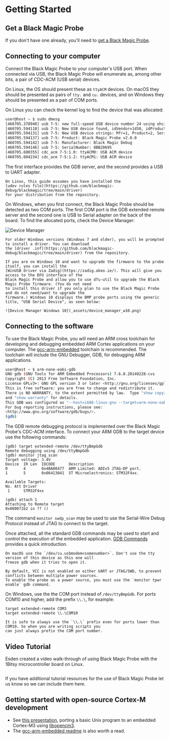 # Getting Started

## Get a Black Magic Probe

If you don't have one already, you'll need to [get a Black Magic Probe](index.md#getting-hardware).

## Connecting to your computer

Connect the Black Magic Probe to your computer's USB port. When connected via USB, the Black Magic Probe will
enumerate as, among other bits, a pair of CDC-ACM (USB serial) devices.

On Linux, the OS should present these as `ttyACM` devices. On macOS they should be presented as pairs of `tty.`
and `cu.` devices, and on Windows they should be presented as a pair of COM ports.

On Linux you can check the kernel log to find the device that was allocated:

```sh
user@host ~ $ sudo dmesg
[460705.378940] usb 7-5: new full-speed USB device number 24 using ohci-pci
[460705.594118] usb 7-5: New USB device found, idVendor=1d50, idProduct=6018, bcdDevice= 2.00
[460705.594131] usb 7-5: New USB device strings: Mfr=1, Product=2, SerialNumber=3
[460705.594137] usb 7-5: Product: Black Magic Probe v2.0.0
[460705.594142] usb 7-5: Manufacturer: Black Magic Debug
[460705.594146] usb 7-5: SerialNumber: 8BB20695
[460705.600355] cdc_acm 7-5:1.0: ttyACM0: USB ACM device
[460705.604234] cdc_acm 7-5:1.2: ttyACM1: USB ACM device
```

The first interface provides the GDB server, and the second provides a USB to UART adapter.

```{note}
On Linux, this guide assumes you have installed the
[udev rules file](https://github.com/blackmagic-debug/blackmagic/tree/main/driver)
for your distribution from the repository.
```

On Windows, when you first connect, the Black Magic Probe should be detected as two COM ports. The first COM
port is the GDB extended remote server and the second one is USB to Serial adapter on the back of the board.
To find the allocated ports, check the Device Manager:

![Device Manager](_assets/device_manager.png)

```{note}
For older Windows versions (Windows 7 and older), you will be prompted to install a driver. You can download
the [driver .inf](https://github.com/blackmagic-debug/blackmagic/tree/main/driver) from the repository.
```

```{note}
If you are on Windows 10 and want to upgrade the firmware to the probe itself, you can install the
[WinUSB driver via Zadig](https://zadig.akeo.ie/). This will give you access to the DFU interface of the
Black Magic Probe and allow you to use dfu-util to upgrade the Black Magic Probe firmware. (You do not need
to install this driver if you only plan to use the Black Magic Probe and do not need/want to upgrade the
firmware.) Windows 10 displays the BMP probe ports using the generic title, "USB Serial Device", as seen below:

![Device Manager Windows 10](_assets/device_manager_w10.png)
```

## Connecting to the software

To use the Black Magic Probe, you will need an ARM cross toolchain for developing and debugging embedded ARM
Cortex applications on your computer. The
[gcc-arm-embedded](https://developer.arm.com/downloads/-/arm-gnu-toolchain-downloads) toolchain is recommended.
The toolchain will include the GNU Debugger, GDB, for debugging ARM applications.

```sh
user@host ~ $ arm-none-eabi-gdb
GNU gdb (GNU Tools for ARM Embedded Processors) 7.6.0.20140228-cvs
Copyright (C) 2013 Free Software Foundation, Inc.
License GPLv3+: GNU GPL version 3 or later <http://gnu.org/licenses/gpl.html>
This is free software: you are free to change and redistribute it.
There is NO WARRANTY, to the extent permitted by law.  Type "show copying"
and "show warranty" for details.
This GDB was configured as "--host=i686-linux-gnu --target=arm-none-eabi".
For bug reporting instructions, please see:
<http://www.gnu.org/software/gdb/bugs/>.
(gdb)
```

The GDB remote debugging protocol is implemented over the Black Magic Probe's CDC-ACM interface. To connect
your ARM GDB to the target device use the following commands:

```gdb
(gdb) target extended-remote /dev/ttyBmpGdb
Remote debugging using /dev/ttyBmpGdb
(gdb) monitor jtag_scan
Target voltage: 3.4V
Device  IR Len  IDCODE      Description
0       4       0x4BA00477  ARM Limited: ADIv5 JTAG-DP port.
1       5       0x06413041  ST Microelectronics: STM32F4xx.

Available Targets:
No. Att Driver
 1      STM32F4xx

(gdb) attach 1
Attaching to Remote target
0x080071b2 in ?? ()
```

The command `monitor swdp_scan` may be used to use the Serial-Wire Debug Protocol instead of JTAG to connect
to the target.

Once attached, all the standard GDB commands may be used to start and control
the execution of the embedded application. [GDB Commands](usage/gdb-commands.md) provides a quick introduction.

```{note}
On macOS use the `/dev/cu.usbmodem<somenumber>`. Don't use the tty version of this device as this one will
freeze gdb when it tries to open it.
```

```{note}
By default, VCC is not enabled on either UART or JTAG/SWD, to prevent conflicts between multiple power sources.
To enable the probe as a power source, you must use the `monitor tpwr enable` gdb command.
```

On Windows, use the the COM port instead of `/dev/ttyBmpGdb`. For ports COM10 and higher, add the prefix `\\.\`,
for example:

```gdb
target extended-remote COM3
target extended-remote \\.\COM10
```

```{note}
It is safe to always use the `\\.\` prefix even for ports lower than COM10. So when you are writing scripts you
can just always prefix the COM port number.
```

## Video Tutorial

Esden created a video walk-through of using Black Magic Probe with the 1Bitsy microcontroller board on Linux.

```{youtube} ANM0fdAqDow
```

If you have additional tutorial resources for the use of Black Magic Probe let us know so we can include them here.

## Getting started with open-source Cortex-M development

- See [this presentation](https://github.com/gsmcmullin/embedded-demo/raw/master/slides.pdf), porting a basic
  Unix program to an embedded Cortex-M3 using [libopencm3](http://libopencm3.org/).
- The [gcc-arm-embedded readme](https://launchpadlibrarian.net/268329726/readme.txt) is also worth a read.
